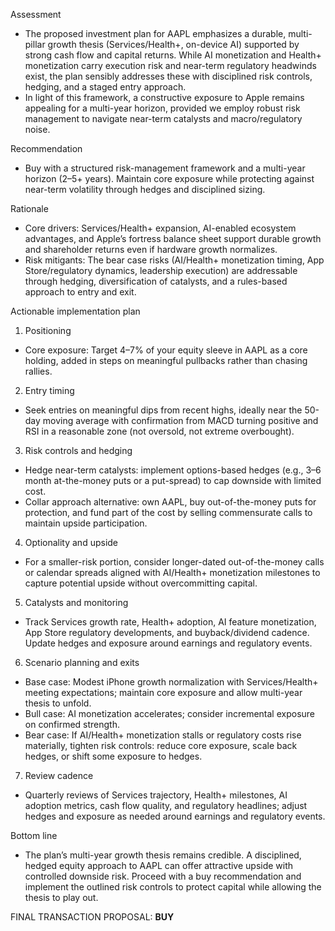 Assessment
- The proposed investment plan for AAPL emphasizes a durable, multi-pillar growth thesis (Services/Health+, on-device AI) supported by strong cash flow and capital returns. While AI monetization and Health+ monetization carry execution risk and near-term regulatory headwinds exist, the plan sensibly addresses these with disciplined risk controls, hedging, and a staged entry approach.
- In light of this framework, a constructive exposure to Apple remains appealing for a multi-year horizon, provided we employ robust risk management to navigate near-term catalysts and macro/regulatory noise.

Recommendation
- Buy with a structured risk-management framework and a multi-year horizon (2–5+ years). Maintain core exposure while protecting against near-term volatility through hedges and disciplined sizing.

Rationale
- Core drivers: Services/Health+ expansion, AI-enabled ecosystem advantages, and Apple’s fortress balance sheet support durable growth and shareholder returns even if hardware growth normalizes.
- Risk mitigants: The bear case risks (AI/Health+ monetization timing, App Store/regulatory dynamics, leadership execution) are addressable through hedging, diversification of catalysts, and a rules-based approach to entry and exit.

Actionable implementation plan
1) Positioning
- Core exposure: Target 4–7% of your equity sleeve in AAPL as a core holding, added in steps on meaningful pullbacks rather than chasing rallies.

2) Entry timing
- Seek entries on meaningful dips from recent highs, ideally near the 50-day moving average with confirmation from MACD turning positive and RSI in a reasonable zone (not oversold, not extreme overbought).

3) Risk controls and hedging
- Hedge near-term catalysts: implement options-based hedges (e.g., 3–6 month at-the-money puts or a put-spread) to cap downside with limited cost.
- Collar approach alternative: own AAPL, buy out-of-the-money puts for protection, and fund part of the cost by selling commensurate calls to maintain upside participation.

4) Optionality and upside
- For a smaller-risk portion, consider longer-dated out-of-the-money calls or calendar spreads aligned with AI/Health+ monetization milestones to capture potential upside without overcommitting capital.

5) Catalysts and monitoring
- Track Services growth rate, Health+ adoption, AI feature monetization, App Store regulatory developments, and buyback/dividend cadence. Update hedges and exposure around earnings and regulatory events.

6) Scenario planning and exits
- Base case: Modest iPhone growth normalization with Services/Health+ meeting expectations; maintain core exposure and allow multi-year thesis to unfold.
- Bull case: AI monetization accelerates; consider incremental exposure on confirmed strength.
- Bear case: If AI/Health+ monetization stalls or regulatory costs rise materially, tighten risk controls: reduce core exposure, scale back hedges, or shift some exposure to hedges.

7) Review cadence
- Quarterly reviews of Services trajectory, Health+ milestones, AI adoption metrics, cash flow quality, and regulatory headlines; adjust hedges and exposure as needed around earnings and regulatory events.

Bottom line
- The plan’s multi-year growth thesis remains credible. A disciplined, hedged equity approach to AAPL can offer attractive upside with controlled downside risk. Proceed with a buy recommendation and implement the outlined risk controls to protect capital while allowing the thesis to play out.

FINAL TRANSACTION PROPOSAL: **BUY**